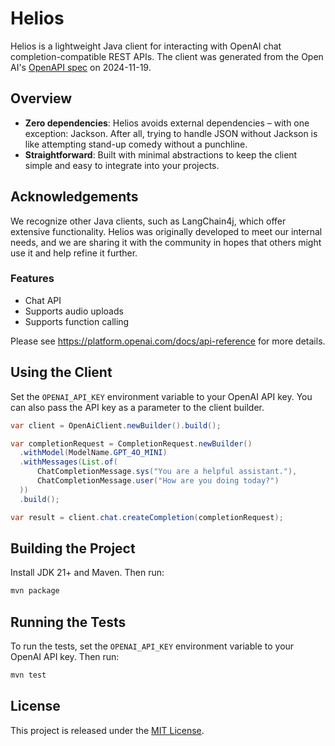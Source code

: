 # Helios

Helios is a lightweight Java client for interacting with OpenAI chat completion-compatible REST APIs. The client was generated from the Open AI's [OpenAPI spec](https://github.com/openai/openai-openapi) on 2024-11-19.

## Overview
- **Zero dependencies**: Helios avoids external dependencies – with one exception: Jackson. After all, trying to handle JSON without Jackson is like attempting stand-up comedy without a punchline.
- **Straightforward**: Built with minimal abstractions to keep the client simple and easy to integrate into your projects.

## Acknowledgements
We recognize other Java clients, such as LangChain4j, which offer extensive functionality. Helios was originally developed to meet our internal needs, and we are sharing it with the community in hopes that others might use it and help refine it further.

### Features
- Chat API
- Supports audio uploads
- Supports function calling

Please see https://platform.openai.com/docs/api-reference for more details.

## Using the Client

Set the `OPENAI_API_KEY` environment variable to your OpenAI API key. You can also pass the API key as a parameter to the client builder.

```java
var client = OpenAiClient.newBuilder().build();

var completionRequest = CompletionRequest.newBuilder()
  .withModel(ModelName.GPT_4O_MINI)
  .withMessages(List.of(
      ChatCompletionMessage.sys("You are a helpful assistant."),
      ChatCompletionMessage.user("How are you doing today?")
  ))
  .build();

var result = client.chat.createCompletion(completionRequest);
```

## Building the Project
Install JDK 21+ and Maven. Then run:

```bash
mvn package
```

## Running the Tests
To run the tests, set the `OPENAI_API_KEY` environment variable to your OpenAI API key. Then run:

```bash
mvn test
```

## License
This project is released under the [MIT License](LICENSE).
```